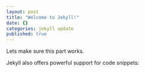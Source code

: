 ```yaml
---
layout: post
title: "Welcome to Jekyll!"
date: {}
categories: jekyll update
published: true
---
```


Lets make sure this part works.

Jekyll also offers powerful support for code snippets: